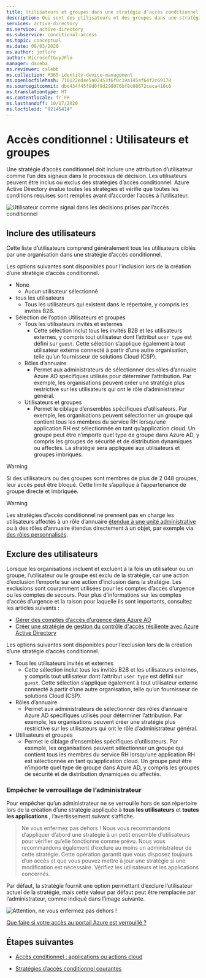 ```yaml
---
title: Utilisateurs et groupes dans une stratégie d’accès conditionnel – Azure Active Directory
description: Qui sont des utilisateurs et des groupes dans une stratégie d’accès conditionnel Azure AD
services: active-directory
ms.service: active-directory
ms.subservice: conditional-access
ms.topic: conceptual
ms.date: 08/03/2020
ms.author: joflore
author: MicrosoftGuyJFlo
manager: daveba
ms.reviewer: calebb
ms.collection: M365-identity-device-management
ms.openlocfilehash: 710122ed4e5a02453f6f0c19a145af64f2c69178
ms.sourcegitcommit: dbe434f45f9d0f9d298076bf8c08672ceca416c6
ms.translationtype: HT
ms.contentlocale: fr-FR
ms.lasthandoff: 10/17/2020
ms.locfileid: "92145414"
---
```

# <a name="conditional-access-users-and-groups"></a>Accès conditionnel : Utilisateurs et groupes

Une stratégie d’accès conditionnel doit inclure une attribution d’utilisateur comme l’un des signaux dans le processus de décision. Les utilisateurs peuvent être inclus ou exclus des stratégies d’accès conditionnel. Azure Active Directory évalue toutes les stratégies et vérifie que toutes les conditions requises sont remplies avant d’accorder l’accès à l’utilisateur.

![Utilisateur comme signal dans les décisions prises par l’accès conditionnel](./media/concept-conditional-access-users-groups/conditional-access-users-and-groups.png)

## <a name="include-users"></a>Inclure des utilisateurs

Cette liste d’utilisateurs comprend généralement tous les utilisateurs ciblés par une organisation dans une stratégie d’accès conditionnel. 

Les options suivantes sont disponibles pour l’inclusion lors de la création d’une stratégie d’accès conditionnel.

- None
   - Aucun utilisateur sélectionné
- tous les utilisateurs
   - Tous les utilisateurs qui existent dans le répertoire, y compris les invités B2B.
- Sélection de l’option Utilisateurs et groupes
   - Tous les utilisateurs invités et externes
      - Cette sélection inclut tous les invités B2B et les utilisateurs externes, y compris tout utilisateur dont l’attribut `user type` est défini sur `guest`. Cette sélection s’applique également à tout utilisateur externe connecté à partir d’une autre organisation, telle qu’un fournisseur de solutions Cloud (CSP). 
   - Rôles d’annuaire
      - Permet aux administrateurs de sélectionner des rôles d’annuaire Azure AD spécifiques utilisés pour déterminer l’attribution. Par exemple, les organisations peuvent créer une stratégie plus restrictive sur les utilisateurs qui ont le rôle d’administrateur général.
   - Utilisateurs et groupes
      - Permet le ciblage d’ensembles spécifiques d’utilisateurs. Par exemple, les organisations peuvent sélectionner un groupe qui contient tous les membres du service RH lorsqu’une application RH est sélectionnée en tant qu’application cloud. Un groupe peut être n’importe quel type de groupe dans Azure AD, y compris les groupes de sécurité et de distribution dynamiques ou affectés. La stratégie sera appliquée aux utilisateurs et groupes imbriqués.

> [!WARNING]
> Si des utilisateurs ou des groupes sont membres de plus de 2 048 groupes, leur accès peut être bloqué. Cette limite s’applique à l’appartenance de groupe directe et imbriquée.

> [!WARNING]
> Les stratégies d’accès conditionnel ne prennent pas en charge les utilisateurs affectés à un rôle d’annuaire [étendue à une unité administrative](../users-groups-roles/roles-admin-units-assign-roles.md) ou à des rôles d’annuaire étendus directement à un objet, par exemple via [des rôles personnalisés](../users-groups-roles/roles-create-custom.md).

## <a name="exclude-users"></a>Exclure des utilisateurs

Lorsque les organisations incluent et excluent à la fois un utilisateur ou un groupe, l’utilisateur ou le groupe est exclu de la stratégie, car une action d’exclusion l’emporte sur une action d’inclusion dans la stratégie. Les exclusions sont couramment utilisées pour les comptes d’accès d’urgence ou les comptes de secours. Pour plus d’informations sur les comptes d’accès d’urgence et la raison pour laquelle ils sont importants, consultez les articles suivants : 

* [Gérer des comptes d’accès d’urgence dans Azure AD](../users-groups-roles/directory-emergency-access.md)
* [Créer une stratégie de gestion du contrôle d'accès résiliente avec Azure Active Directory](../authentication/concept-resilient-controls.md)

Les options suivantes sont disponibles pour l’exclusion lors de la création d’une stratégie d’accès conditionnel.

- Tous les utilisateurs invités et externes
   - Cette sélection inclut tous les invités B2B et les utilisateurs externes, y compris tout utilisateur dont l’attribut `user type` est défini sur `guest`. Cette sélection s’applique également à tout utilisateur externe connecté à partir d’une autre organisation, telle qu’un fournisseur de solutions Cloud (CSP). 
- Rôles d’annuaire
   - Permet aux administrateurs de sélectionner des rôles d’annuaire Azure AD spécifiques utilisés pour déterminer l’attribution. Par exemple, les organisations peuvent créer une stratégie plus restrictive sur les utilisateurs qui ont le rôle d’administrateur général.
- Utilisateurs et groupes
   - Permet le ciblage d’ensembles spécifiques d’utilisateurs. Par exemple, les organisations peuvent sélectionner un groupe qui contient tous les membres du service RH lorsqu’une application RH est sélectionnée en tant qu’application cloud. Un groupe peut être n’importe quel type de groupe dans Azure AD, y compris les groupes de sécurité et de distribution dynamiques ou affectés.

### <a name="preventing-administrator-lockout"></a>Empêcher le verrouillage de l’administrateur

Pour empêcher qu’un administrateur ne se verrouille hors de son répertoire lors de la création d’une stratégie appliquée à **tous les utilisateurs** et **toutes les applications** , l’avertissement suivant s’affiche.

> Ne vous enfermez pas dehors ! Nous vous recommandons d’appliquer d’abord une stratégie à un petit ensemble d’utilisateurs pour vérifier qu’elle fonctionne comme prévu. Nous vous recommandons également d’exclure au moins un administrateur de cette stratégie. Cette opération garantit que vous disposez toujours d’un accès et que vous pouvez mettre à jour une stratégie si une modification est nécessaire. Vérifiez les utilisateurs et les applications concernés.

Par défaut, la stratégie fournit une option permettant d’exclure l’utilisateur actuel de la stratégie, mais cette valeur par défaut peut être remplacée par l’administrateur, comme indiqué dans l’image suivante. 

![Attention, ne vous enfermez pas dehors !](./media/concept-conditional-access-users-groups/conditional-access-users-and-groups-lockout-warning.png)

[Que faire si votre accès au portail Azure est verrouillé ?](troubleshoot-conditional-access.md#what-to-do-if-you-are-locked-out-of-the-azure-portal)

## <a name="next-steps"></a>Étapes suivantes

- [Accès conditionnel : applications ou actions cloud](concept-conditional-access-cloud-apps.md)

- [Stratégies d’accès conditionnel courantes](concept-conditional-access-policy-common.md)

